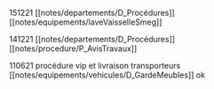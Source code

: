 151221 [[notes/departements/D_Procédures]] [[notes/equipements/laveVaisselleSmeg]]

141221 [[notes/departements/D_Procédures]] [[notes/procedure/P_AvisTravaux]]

110621 procédure vip et livraison transporteurs [[notes/equipements/vehicules/D_GardeMeubles]] ok

